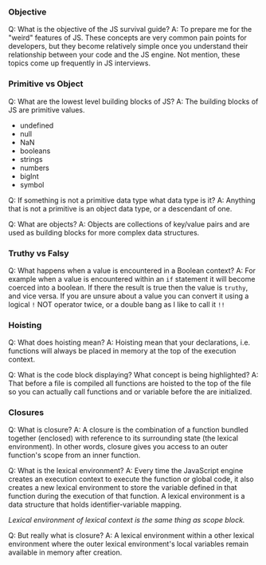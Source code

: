 ### Objective

Q: What is the objective of the JS survival guide?
A: To prepare me for the "weird" features of JS. These concepts are very common pain points for developers, but they become relatively simple once you understand their relationship between your code and the JS engine. Not mention, these topics come up frequently in JS interviews.

### Primitive vs Object

Q: What are the lowest level building blocks of JS?
A: The building blocks of JS are primitive values.

- undefined
- null
- NaN
- booleans
- strings
- numbers
- bigInt
- symbol

Q: If something is not a primitive data type what data type is it?
A: Anything that is not a primitive is an object data type, or a descendant of one.

Q: What are objects?
A: Objects are collections of key/value pairs and are used as building blocks for more complex data structures.

### Truthy vs Falsy

Q: What happens when a value is encountered in a Boolean context?
A: For example when a value is encountered within an `if` statement it will become coerced into a boolean. If there the result is true then the value is `truthy`, and vice versa. If you are unsure about a value you can convert it using a logical `!` NOT operator twice, or a double bang as I like to call it `!!`

### Hoisting

Q: What does hoisting mean?
A: Hoisting mean that your declarations, i.e. functions will always be placed in memory at the top of the execution context.

Q: What is the code block displaying? What concept is being highlighted?
A: That before a file is compiled all functions are hoisted to the top of the file so you can actually call functions and or variable before the are initialized.

### Closures

Q: What is closure?
A: A closure is the combination of a function bundled together (enclosed) with reference to its surrounding state (the lexical environment). In other words, closure gives you access to an outer function's scope from an inner function.

Q: What is the lexical environment?
A: Every time the JavaScript engine creates an execution context to execute the function or global code, it also creates a new lexical environment to store the variable defined in that function during the execution of that function. A lexical environment is a data structure that holds identifier-variable mapping.

_Lexical environment of lexical context is the same thing as scope block._

Q: But really what is closure?
A: A lexical environment within a other lexical environment where the outer lexical environment's local variables remain available in memory after creation.